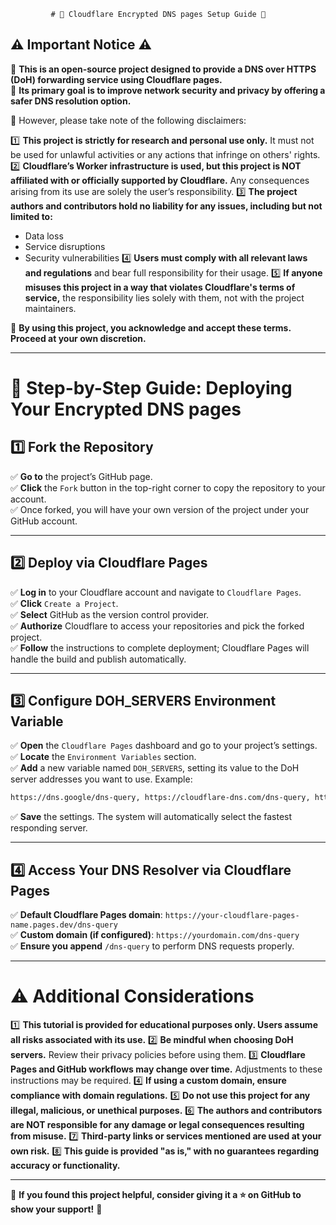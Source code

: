              # 🚀 Cloudflare Encrypted DNS pages Setup Guide 🚀

## ⚠ Important Notice ⚠

🔹 **This is an open-source project designed to provide a DNS over HTTPS (DoH) forwarding service using Cloudflare pages.**  
🔹 **Its primary goal is to improve network security and privacy by offering a safer DNS resolution option.**  

📌 However, please take note of the following disclaimers:

1️⃣ **This project is strictly for research and personal use only.** It must not be used for unlawful activities or any actions that infringe on others' rights.
2️⃣ **Cloudflare’s Worker infrastructure is used, but this project is NOT affiliated with or officially supported by Cloudflare.** Any consequences arising from its use are solely the user’s responsibility.
3️⃣ **The project authors and contributors hold no liability for any issues, including but not limited to:**
   - Data loss
   - Service disruptions
   - Security vulnerabilities
4️⃣ **Users must comply with all relevant laws and regulations** and bear full responsibility for their usage.
5️⃣ **If anyone misuses this project in a way that violates Cloudflare's terms of service,** the responsibility lies solely with them, not with the project maintainers.

📢 **By using this project, you acknowledge and accept these terms. Proceed at your own discretion.**

---

# 📖 Step-by-Step Guide: Deploying Your Encrypted DNS pages

## 1️⃣ Fork the Repository

✅ **Go to** the project’s GitHub page.  
✅ **Click** the `Fork` button in the top-right corner to copy the repository to your account.  
✅ Once forked, you will have your own version of the project under your GitHub account.

---

## 2️⃣ Deploy via Cloudflare Pages

✅ **Log in** to your Cloudflare account and navigate to `Cloudflare Pages`.  
✅ **Click** `Create a Project`.  
✅ **Select** GitHub as the version control provider.  
✅ **Authorize** Cloudflare to access your repositories and pick the forked project.  
✅ **Follow** the instructions to complete deployment; Cloudflare Pages will handle the build and publish automatically.

---

## 3️⃣ Configure DOH_SERVERS Environment Variable

✅ **Open** the `Cloudflare Pages` dashboard and go to your project’s settings.  
✅ **Locate** the `Environment Variables` section.  
✅ **Add** a new variable named `DOH_SERVERS`, setting its value to the DoH server addresses you want to use. Example:
```bash
https://dns.google/dns-query, https://cloudflare-dns.com/dns-query, https://dns.quad9.net/dns-query
```
✅ **Save** the settings. The system will automatically select the fastest responding server.

---

## 4️⃣ Access Your DNS Resolver via Cloudflare Pages

✅ **Default Cloudflare Pages domain**: `https://your-cloudflare-pages-name.pages.dev/dns-query`  
✅ **Custom domain (if configured)**: `https://yourdomain.com/dns-query`  
✅ **Ensure you append** `/dns-query` to perform DNS requests properly.

---

# ⚠ Additional Considerations

1️⃣ **This tutorial is provided for educational purposes only. Users assume all risks associated with its use.**
2️⃣ **Be mindful when choosing DoH servers.** Review their privacy policies before using them.
3️⃣ **Cloudflare Pages and GitHub workflows may change over time.** Adjustments to these instructions may be required.
4️⃣ **If using a custom domain, ensure compliance with domain regulations.**
5️⃣ **Do not use this project for any illegal, malicious, or unethical purposes.**
6️⃣ **The authors and contributors are NOT responsible for any damage or legal consequences resulting from misuse.**
7️⃣ **Third-party links or services mentioned are used at your own risk.**
8️⃣ **This guide is provided "as is," with no guarantees regarding accuracy or functionality.**

---

📢 **If you found this project helpful, consider giving it a ⭐ on GitHub to show your support!** 🚀



